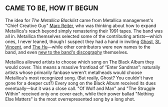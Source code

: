 ## CAME TO BE, HOW IT BEGUN

The idea for *The Metallica Blacklist* came from Metallica management's "Chief Creative Guy" [Marc Reiter](https://www.metallica.com/so-what/2021-07-01-marc-reiter-metallica-blacklist.html), who was thinking about how to expand Metallica's reach beyond simply remastering their 1991 tapes. The band was all in. Metallica themselves selected some of the contributing artists—which ones, I never leaned, though I suspect they had a hand in inviting [Ghost](https://www.youtube.com/watch?v=GsXTfdPOL7A), [St. Vincent](https://www.rollingstone.com/music/music-features/st-vincent-kirk-hammett-metallica-musicians-on-musicians-901764/), and [The Hu](https://twitter.com/Metallica/status/1336000294887378944)—while other contributors were new names to the band, and even [new to the band's discography](https://www.metallica.com/so-what/2021-08-03-tomi-owo-sw-interview.html) themselves.

Metallica allowed artists to choose which song on The Black Album they would cover. This means a massive frontload of “Enter Sandman”: naturally artists whose primarily fanbase weren't metalheads would choose Metallica's most recognized song. (But really, Ghost? You couldn't have gone for a deeper cut?) Every song on the Black Album received its dues eventually—but it was a close call. "Of Wolf and Man" and "The Struggle Within" received only one cover each, while their power ballad "Nothing Else Matters" is the most overrepresented song by a long shot.